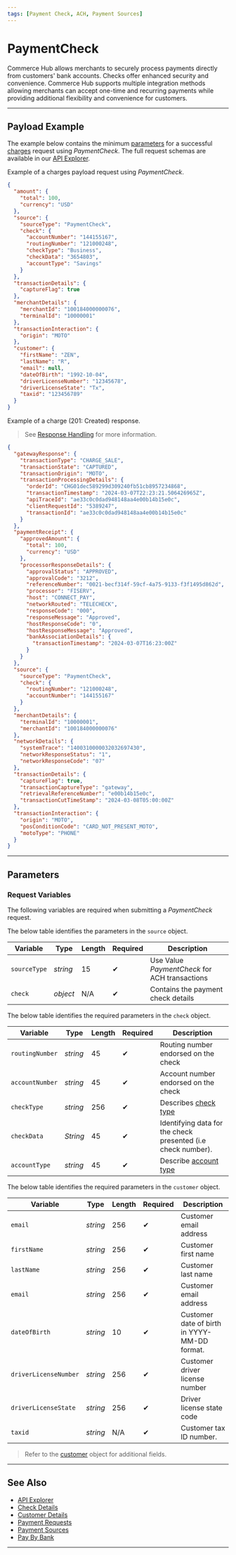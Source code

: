 ```yaml
---
tags: [Payment Check, ACH, Payment Sources]
---
```


# PaymentCheck

Commerce Hub allows merchants to securely process payments directly from customers' bank accounts. Checks offer enhanced security and convenience. Commerce Hub supports multiple integration methods allowing merchants can accept one-time and recurring payments while providing additional flexibility and convenience for customers.

---

## Payload Example

The example below contains the minimum [parameters](#parameters) for a successful [charges](?path=docs/Resources/API-Documents/Payments/Charges.md) request using *PaymentCheck*. The full request schemas are available in our [API Explorer](../api/?type=post&path=/payments/v1/charges).

<!--
type: tab
titles: Request, Response
-->

Example of a charges payload request using *PaymentCheck*.

```json
{
  "amount": {
    "total": 100,
    "currency": "USD"
  },
  "source": {
    "sourceType": "PaymentCheck",
    "check": {
      "accountNumber": "144155167",
      "routingNumber": "121000248",
      "checkType": "Business",
      "checkData": "3654803",
      "accountType": "Savings"
    }
  },
  "transactionDetails": {
    "captureFlag": true
  },
  "merchantDetails": {
    "merchantId": "100184000000076",
    "terminalId": "10000001"
  },
  "transactionInteraction": {
    "origin": "MOTO"
  },
  "customer": {
    "firstName": "ZEN",
    "lastName": "R",
    "email": null,
    "dateOfBirth": "1992-10-04",
    "driverLicenseNumber": "12345678",
    "driverLicenseState": "Tx",
    "taxid": "123456789"
  }
}
```

<!--
type: tab
-->

Example of a charge (201: Created) response.

<!-- theme: info -->
> See [Response Handling](?path=docs/Resources/Guides/Response-Codes/Response-Handling.md) for more information.

```json
{
  "gatewayResponse": {
    "transactionType": "CHARGE_SALE",
    "transactionState": "CAPTURED",
    "transactionOrigin": "MOTO",
    "transactionProcessingDetails": {
      "orderId": "CHG01dec589299d309240fb51cb8957234868",
      "transactionTimestamp": "2024-03-07T22:23:21.506426965Z",
      "apiTraceId": "ae33c0c0dad948148aa4e00b14b15e0c",
      "clientRequestId": "5389247",
      "transactionId": "ae33c0c0dad948148aa4e00b14b15e0c"
    }
  },
  "paymentReceipt": {
    "approvedAmount": {
      "total": 100,
      "currency": "USD"
    },
    "processorResponseDetails": {
      "approvalStatus": "APPROVED",
      "approvalCode": "3212",
      "referenceNumber": "0021-becf314f-59cf-4a75-9133-f3f1495d862d",
      "processor": "FISERV",
      "host": "CONNECT_PAY",
      "networkRouted": "TELECHECK",
      "responseCode": "000",
      "responseMessage": "Approved",
      "hostResponseCode": "0",
      "hostResponseMessage": "Approved",
      "bankAssociationDetails": {
        "transactionTimestamp": "2024-03-07T16:23:00Z"
      }
    }
  },
  "source": {
    "sourceType": "PaymentCheck",
    "check": {
      "routingNumber": "121000248",
      "accountNumber": "144155167"
    }
  },
  "merchantDetails": {
    "terminalId": "10000001",
    "merchantId": "100184000000076"
  },
  "networkDetails": {
    "systemTrace": "1400310000032032697430",
    "networkResponseStatus": "1",
    "networkResponseCode": "07"
  },
  "transactionDetails": {
    "captureFlag": true,
    "transactionCaptureType": "gateway",
    "retrievalReferenceNumber": "e00b14b15e0c",
    "transactionCutTimeStamp": "2024-03-08T05:00:00Z"
  },
  "transactionInteraction": {
    "origin": "MOTO",
    "posConditionCode": "CARD_NOT_PRESENT_MOTO",
    "motoType": "PHONE"
  }
}
```

<!-- type: tab-end -->

---

## Parameters

### Request Variables

The following variables are required when submitting a *PaymentCheck* request.

<!--
type: tab
titles: source, check, customer
-->

The below table identifies the parameters in the `source` object.

| Variable | Type | Length | Required | Description |
| -------- | -- | ------------ | ------ | --- |
| `sourceType` | *string* | 15 |  &#10004; | Use Value *PaymentCheck* for ACH transactions |
| `check` | *object* | N/A |  &#10004; | Contains the payment check details |

<!--
type: tab
-->

The below table identifies the required parameters in the `check` object.

| Variable | Type | Length | Required | Description |
| -------- | -- | ------------ | ----------- |---|
| `routingNumber` | *string* | 45 | &#10004; | Routing number endorsed on the check |
| `accountNumber` | *string* | 45 | &#10004; | Account number endorsed on the check |
| `checkType` | *string* | 256 | &#10004; | Describes [check type](?path=docs/Resources/Master-Data/Check.md#check-type) |
| `checkData` | *String* | 45 | &#10004; | Identifying data for the check presented (i.e check number). |
| `accountType` | *string* | 45 | &#10004; | Describe [account type](?path=docs/Resources/Master-Data/Check.md#account-type) |

<!--
type: tab
-->

The below table identifies the required parameters in the `customer` object.

| Variable | Type | Length | Required | Description |
| -------- | -- | ------------ | ----------- |---|
| `email` | *string* | 256 | &#10004; | Customer email address |
| `firstName` | *string* | 256 | &#10004; | Customer first name |
| `lastName` | *string* | 256 | &#10004; | Customer last name |
| `email` | *string* | 256 | &#10004; | Customer email address |
| `dateOfBirth` | *string* | 10 | &#10004; | Customer date of birth in YYYY-MM-DD format.|
| `driverLicenseNumber` | *string* | 256 | &#10004; | Customer driver license number |
| `driverLicenseState` | *string* | 256 | &#10004; | Driver license state code |
| `taxid` | *string* | N/A | &#10004; | Customer tax ID number. |

<!-- theme: info -->
> Refer to the [customer](?path=docs/Resources/Master-Data/Customer-Details.md) object for additional fields.

<!-- type: tab-end -->

---

## See Also

- [API Explorer](./api/?type=post&path=/payments/v1/charges)
- [Check Details](?path=docs/Resources/Master-Data/Check.md)
- [Customer Details](?path=docs/Resources/Master-Data/Customer-Details.md)
- [Payment Requests](?path=docs/Resources/API-Documents/Payments/Payments.md)
- [Payment Sources](?path=docs/Resources/Guides/Payment-Sources/Source-Type.md)
- [Pay By Bank](?path=docs/Resources/Guides/Payment-Sources/Pay-By-Bank.md)

---
